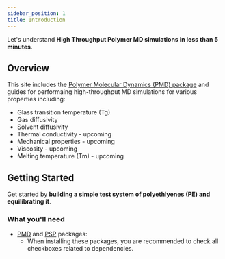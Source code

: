 ```yaml
---
sidebar_position: 1
title: Introduction
---
```


Let's understand **High Throughput Polymer MD simulations in less than 5 minutes**.

## Overview
This site includes the [Polymer Molecular Dynamics (PMD) package](/api/overview) and guides for performaing high-throughput MD simulations for various properties including:

- Glass transition temperature (Tg)
- Gas diffusivity
- Solvent diffusivity
- Thermal conductivity - upcoming
- Mechanical properties - upcoming
- Viscosity - upcoming
- Melting temperature (Tm) - upcoming

## Getting Started

Get started by **building a simple test system of polyethlyenes (PE) and equilibrating it**.

### What you'll need

- [PMD](https://github.com/Ramprasad-Group/High-Throughput-Polymer-MD-Simulations) and [PSP](https://github.com/Ramprasad-Group/PSP) packages:
  - When installing these packages, you are recommended to check all checkboxes related to dependencies.
